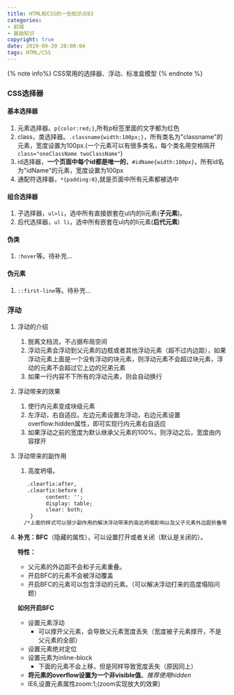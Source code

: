 ```yaml
---
title: HTML和CSS的一些知识点03
categories: 
- 前端
- 基础知识
copyright: true
date: 2019-09-20 20:00:04
tags: HTML/CSS
---
```


{% note info%} CSS常用的选择器、浮动、标准盒模型 {% endnote %}

<!-- more -->

### CSS选择器

#### 基本选择器

1. 元素选择器。`p{color:red;}`,所有p标签里面的文字都为红色
2. class，类选择器。`.classname{width:100px;}`，所有类名为"classname"的元素，宽度设置为100px.(一个元素可以有很多类名，每个类名用空格隔开`class="oneClassName twoClassName"`)
3. id选择器，**一个页面中每个id都是唯一的**，`#idName{width:100px}`，所有id名为"idName"的元素，宽度设置为100px
4. 通配符选择器，`*{padding:0}`,就是页面中所有元素都被选中

#### 组合选择器

1. 子选择器，`ul>li`，选中所有直接嵌套在ul内的li元素(**子元素**)。
2. 后代选择器，`ul li`，选中所有嵌套在ul内的li元素(**后代元素**)

#### 伪类

1. `:hover`等。待补充...

#### 伪元素

1. `::first-line`等。待补充...

### 浮动

1. 浮动的介绍

   1. 脱离文档流，不占据布局空间
   2. 浮动元素会浮动到父元素的边框或者其他浮动元素（超不过内边距），如果浮动元素上面是一个没有浮动的块元素，则浮动元素不会超过块元素，浮动的元素不会超过它上边的兄弟元素
   3. 如果一行内容不下所有的浮动元素，则会自动换行

2. 浮动带来的效果

   1. 使行内元素变成块级元素
   2. 左浮动，右自适应。左边元素设置左浮动，右边元素设置overflow:hidden属性，即可实现行内元素右自适应
   3. 如果浮动之前的宽度为默认继承父元素的100%，则浮动之后，宽度由内容撑开

3. 浮动带来的副作用

   1. 高度坍塌，
   ```html
      .clearfix:after,
      .clearfix:before {
        	content: '';
        	display: table;
        	clear: both;
       }      
     /*上面的样式可以很少副作用的解决浮动带来的高达坍塌影响以及父子元素外边距折叠等*/   
   ```

4. **补充：BFC**（隐藏的属性），可以设置打开或者关闭（默认是关闭的）。

   **特性：**

   - 父元素的外边距不会和子元素重叠。
   - 开启BFC的元素不会被浮动覆盖
   - 开启BFC的元素可以包含浮动的元素。（可以解决浮动打来的高度塌陷问题）

   **如何开启BFC**

   - 设置元素浮动
     - 可以撑开父元素，会导致父元素宽度丢失（宽度被子元素撑开，不是父元素的全部）
   - 设置元素绝对定位
   - 设置元素为inline-block
     - 下面的元素不会上移，但是同样导致宽度丢失（原因同上）
   - **将元素的overflow设置为一个非visible值**。*推荐使用hidden*
   - IE6,设置元素属性zoom:1;(zoom实现放大的效果)


